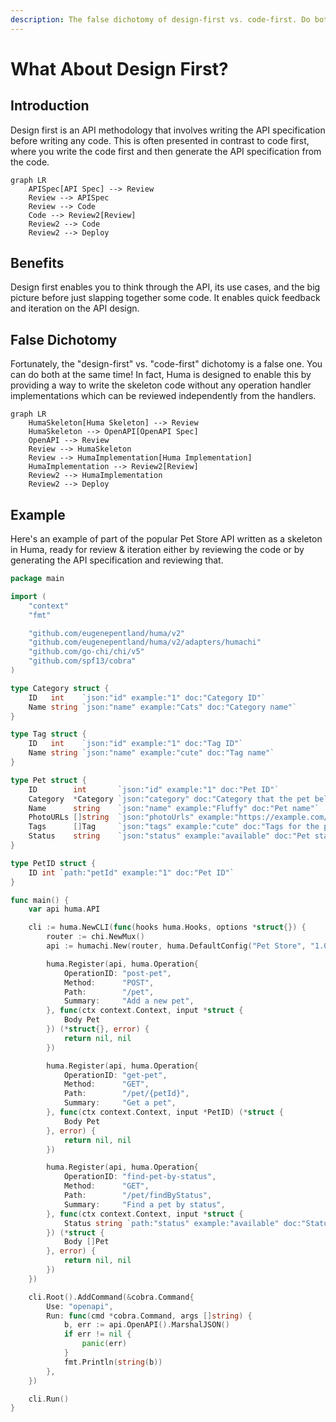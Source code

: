 ```yaml
---
description: The false dichotomy of design-first vs. code-first. Do both!
---
```


# What About Design First?

## Introduction

Design first is an API methodology that involves writing the API specification before writing any code. This is often presented in contrast to code first, where you write the code first and then generate the API specification from the code.

```mermaid
graph LR
	APISpec[API Spec] --> Review
	Review --> APISpec
	Review --> Code
	Code --> Review2[Review]
	Review2 --> Code
	Review2 --> Deploy
```

## Benefits

Design first enables you to think through the API, its use cases, and the big picture before just slapping together some code. It enables quick feedback and iteration on the API design.

## False Dichotomy

Fortunately, the "design-first" vs. "code-first" dichotomy is a false one. You can do both at the same time! In fact, Huma is designed to enable this by providing a way to write the skeleton code without any operation handler implementations which can be reviewed independently from the handlers.

```mermaid
graph LR
	HumaSkeleton[Huma Skeleton] --> Review
	HumaSkeleton --> OpenAPI[OpenAPI Spec]
	OpenAPI --> Review
	Review --> HumaSkeleton
	Review --> HumaImplementation[Huma Implementation]
	HumaImplementation --> Review2[Review]
	Review2 --> HumaImplementation
	Review2 --> Deploy
```

## Example

Here's an example of part of the popular Pet Store API written as a skeleton in Huma, ready for review & iteration either by reviewing the code or by generating the API specification and reviewing that.

```go title="main.go"
package main

import (
	"context"
	"fmt"

	"github.com/eugenepentland/huma/v2"
	"github.com/eugenepentland/huma/v2/adapters/humachi"
	"github.com/go-chi/chi/v5"
	"github.com/spf13/cobra"
)

type Category struct {
	ID   int    `json:"id" example:"1" doc:"Category ID"`
	Name string `json:"name" example:"Cats" doc:"Category name"`
}

type Tag struct {
	ID   int    `json:"id" example:"1" doc:"Tag ID"`
	Name string `json:"name" example:"cute" doc:"Tag name"`
}

type Pet struct {
	ID        int       `json:"id" example:"1" doc:"Pet ID"`
	Category  *Category `json:"category" doc:"Category that the pet belongs to"`
	Name      string    `json:"name" example:"Fluffy" doc:"Pet name"`
	PhotoURLs []string  `json:"photoUrls" example:"https://example.com/fluffy.jpg" doc:"Photo URLs for the pet"`
	Tags      []Tag     `json:"tags" example:"cute" doc:"Tags for the pet"`
	Status    string    `json:"status" example:"available" doc:"Pet status" enum:"available,pending,sold"`
}

type PetID struct {
	ID int `path:"petId" example:"1" doc:"Pet ID"`
}

func main() {
	var api huma.API

	cli := huma.NewCLI(func(hooks huma.Hooks, options *struct{}) {
		router := chi.NewMux()
		api := humachi.New(router, huma.DefaultConfig("Pet Store", "1.0.0"))

		huma.Register(api, huma.Operation{
			OperationID: "post-pet",
			Method:      "POST",
			Path:        "/pet",
			Summary:     "Add a new pet",
		}, func(ctx context.Context, input *struct {
			Body Pet
		}) (*struct{}, error) {
			return nil, nil
		})

		huma.Register(api, huma.Operation{
			OperationID: "get-pet",
			Method:      "GET",
			Path:        "/pet/{petId}",
			Summary:     "Get a pet",
		}, func(ctx context.Context, input *PetID) (*struct {
			Body Pet
		}, error) {
			return nil, nil
		})

		huma.Register(api, huma.Operation{
			OperationID: "find-pet-by-status",
			Method:      "GET",
			Path:        "/pet/findByStatus",
			Summary:     "Find a pet by status",
		}, func(ctx context.Context, input *struct {
			Status string `path:"status" example:"available" doc:"Status to filter by" enum:"available,pending,sold"`
		}) (*struct {
			Body []Pet
		}, error) {
			return nil, nil
		})
	})

	cli.Root().AddCommand(&cobra.Command{
		Use: "openapi",
		Run: func(cmd *cobra.Command, args []string) {
			b, err := api.OpenAPI().MarshalJSON()
			if err != nil {
				panic(err)
			}
			fmt.Println(string(b))
		},
	})

	cli.Run()
}
```
